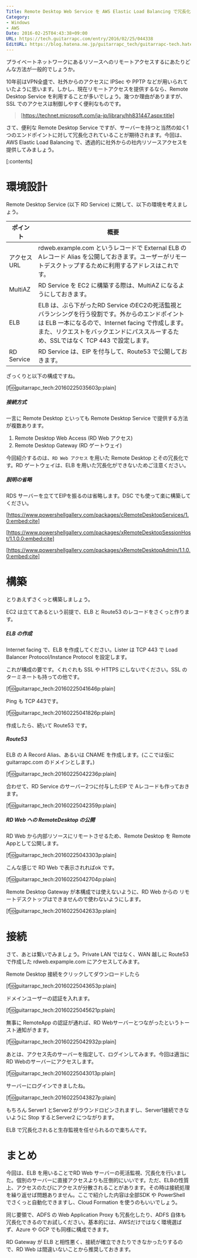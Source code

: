 ```yaml
---
Title: Remote Desktop Web Service を AWS Elastic Load Balancing で冗長化する
Category:
- Windows
- AWS
Date: 2016-02-25T04:43:38+09:00
URL: https://tech.guitarrapc.com/entry/2016/02/25/044338
EditURL: https://blog.hatena.ne.jp/guitarrapc_tech/guitarrapc-tech.hatenablog.com/atom/entry/6653586347155456169
---
```


プライベートネットワークにあるリソースへのリモートアクセスするにあたりどんな方法が一般的でしょうか。

10年前はVPN全盛で、社外からのアクセスに IPSec や PPTP などが用いられていたように思います。しかし、現在リモートアクセスを提供するなら、Remote Desktop Service を利用することが多いでしょう。幾つか理由がありますが、SSL でのアクセスは制御しやすく便利なものです。

> [https://technet.microsoft.com/ja-jp/library/hh831447.aspx:title]


さて、便利な Remote Desktop Service ですが、サーバーを持つと当然の如く1つのエンドポイントに対して冗長化されていることが期待されます。今回は、AWS Elastic Load Balancing で、透過的に社外からの社内リソースアクセスを提供してみましょう。



[:contents]

# 環境設計

Remote Desktop Service (以下 RD Service) に関して、以下の環境を考えましょう。

ポイント | 概要
---- | ----
アクセスURL | rdweb.example.com というレコードで External ELB の Aレコード Alias を公開しておきます。ユーザーがリモートデスクトップするために利用するアドレスはこれです。
MultiAZ | RD Service を EC2 に構築する際は、MultiAZ になるようにしておきます。
ELB | ELB は、ぶら下がったRD Service のEC2の死活監視とバランシングを行う役割です。外からのエンドポイントは ELB 一本になるので、Internet facing で作成します。また、リクエストをバックエンドにパススルーするため、SSLではなく TCP 443 で設定します。
RD Service | RD Service は、EIP を付与して、Route53 で公開しておきます。

ざっくりと以下の構成ですね。

[f:id:guitarrapc_tech:20160225035603p:plain]


##### 接続方式

一言に Remote Desktop といっても Remote Desktop Service で提供する方法が複数あります。

1. Remote Desktop Web Access (RD Web アクセス)
1. Remote Desktop Gateway (RD ゲートウェイ)

今回紹介するのは、```RD Web アクセス``` を用いた Remote Desktop とその冗長化です。RD ゲートウェイは、ELB を用いた冗長化ができないためご注意ください。


##### 説明の省略

RDS サーバーを立ててEIPを振るのは省略します。DSC でも使って楽に構築してください。

[https://www.powershellgallery.com/packages/cRemoteDesktopServices/1.0:embed:cite]

[https://www.powershellgallery.com/packages/xRemoteDesktopSessionHost/1.1.0.0:embed:cite]

[https://www.powershellgallery.com/packages/xRemoteDesktopAdmin/1.1.0.0:embed:cite]

# 構築

とりあえずさくっと構築しましょう。

EC2 は立ててあるという前提で、ELB と Route53 のレコードをさくっと作ります。

##### ELB の作成

Internet facing で、ELB を作成してください。Lister は TCP 443 で Load Balancer Protocol/Instance Protocol を設定します。

これが構成の要です。くれぐれも SSL や HTTPS にしないでください。SSL のターミネートも持っての他です。

[f:id:guitarrapc_tech:20160225041646p:plain]

Ping も TCP 443です。

[f:id:guitarrapc_tech:20160225041826p:plain]

作成したら、続いて Route53 です。

##### Route53

ELB の A Record Alias、あるいは CNAME を作成します。(ここでは仮に guitarrapc.com のドメインとします。)

[f:id:guitarrapc_tech:20160225042236p:plain]

合わせて、RD Service のサーバー2つに付与したEIP で Aレコードも作っておきます。

[f:id:guitarrapc_tech:20160225042359p:plain]

##### RD Web への RemoteDesktop の公開

RD Web から内部リソースにリモートさせるため、Remote Desktop を Remote Appとして公開します。

[f:id:guitarrapc_tech:20160225043303p:plain]

こんな感じで RD Web で表示されればok です。

[f:id:guitarrapc_tech:20160225042704p:plain]

Remote Desktop Gateway が本構成では使えないように、RD Web からの リモートデスクトップはできませんので使わないようにします。

[f:id:guitarrapc_tech:20160225042633p:plain]

# 接続

さて、あとは繋いでみましょう。Private LAN ではなく、WAN 越しに Route53 で作成した rdweb.expample.com にアクセスしてみます。

Remote Desktop 接続をクリックしてダウンロードしたら

[f:id:guitarrapc_tech:20160225043653p:plain]

ドメインユーザーの認証を入れます。

[f:id:guitarrapc_tech:20160225045621p:plain]

無事に RemoteApp の認証が通れば、RD Webサーバーとつながったというトースト通知がきます。

[f:id:guitarrapc_tech:20160225042932p:plain]

あとは、アクセス先のサーバーを指定して、ログインしてみます。今回は適当に RD Webのサーバーにアクセスします。

[f:id:guitarrapc_tech:20160225043013p:plain]

サーバーにログインできましたね。

[f:id:guitarrapc_tech:20160225043827p:plain]

もちろん Server1 とServer2 がラウンドロビンされますし、Server1接続できないように Stop するとServer2 につながります。

ELB で冗長化されると生存監視を任せられるので楽ちんです。

# まとめ

今回は、ELB を用いることでRD Web サーバーの死活監視、冗長化を行いました。個別のサーバーに直接アクセスよりも圧倒的にいいです。ただ、ELBの性質上、アクセスのたびにアクセスが分散されることがあります。その時は接続処理を繰り返せば問題ありません。ここで紹介した内容は全部SDK や PowerShell でさくっと自動化できますし、Cloud Formation を使うのもいいでしょう。

同じ要領で、ADFS の Web Application Proxy も冗長化したり、ADFS 自体も冗長化できるのでお試しください。基本的には、AWSだけではなく環境選ばず、Azure や GCP でも同様に構成できます。

RD Gateway が ELB と相性悪く、接続が確立できたりできなかったりするので、RD Web は間違いないことから推奨しておきます。

